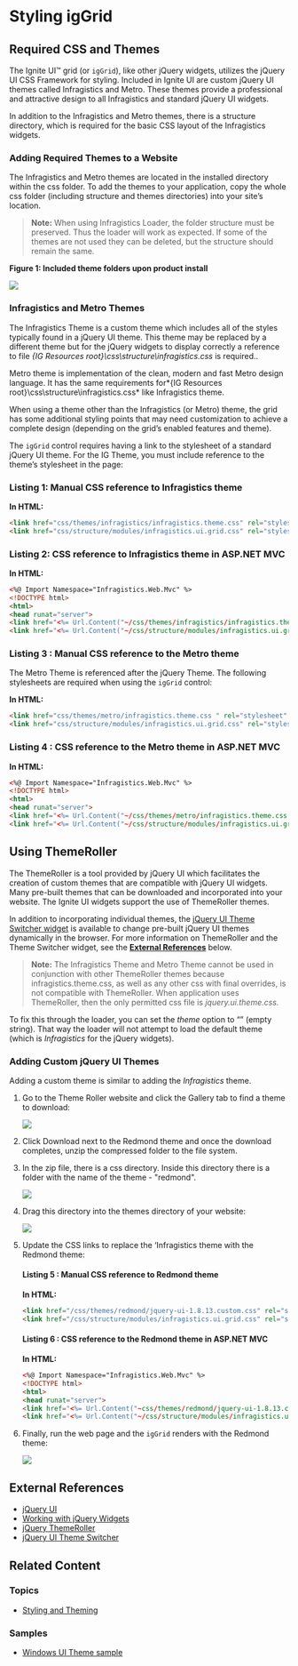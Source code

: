 ﻿<!--
|metadata|
{
    "fileName": "iggrid-styling-and-theming",
    "controlName": "igGrid",
    "tags": ["Grids","Styling","Theming"]
}
|metadata|
-->

# Styling igGrid

## Required CSS and Themes

The Ignite UI™ grid (or `igGrid`), like other jQuery widgets, utilizes the jQuery UI CSS Framework for styling. Included in Ignite UI are custom jQuery UI themes called Infragistics and Metro. These themes provide a professional and attractive design to all Infragistics and standard jQuery UI widgets.

In addition to the Infragistics and Metro themes, there is a structure directory, which is required for the basic CSS layout of the Infragistics widgets.

### Adding Required Themes to a Website

The Infragistics and Metro themes are located in the installed directory within the css folder. To add the themes to your application, copy the whole css folder (including structure and themes directories) into your site’s location.

> **Note:** When using Infragistics Loader, the folder structure must be preserved. Thus the loader will work as expected. If some of the themes are not used they can be deleted, but the structure should remain the same.

**Figure 1: Included theme folders upon product install**

![](../../images/images/jQuery_Grid_Styling_and_Theming_2011.2_1.png)

### Infragistics and Metro Themes

The Infragistics Theme is a custom theme which includes all of the styles typically found in a jQuery UI theme. This theme may be replaced by a different theme but for the jQuery widgets to display correctly a reference to file *{IG Resources root}\css\structure\infragistics.css* is required..

Metro theme is implementation of the clean, modern and fast Metro design language. It has the same requirements for*{IG Resources root}\css\structure\infragistics.css* like Infragistics theme.

When using a theme other than the Infragistics (or Metro) theme, the grid has some additional styling points that may need customization to achieve a complete design (depending on the grid’s enabled features and theme).

The `igGrid` control requires having a link to the stylesheet of a standard jQuery UI theme. For the IG Theme, you must include reference to the theme’s stylesheet in the page:

### Listing 1: Manual CSS reference to Infragistics theme

**In HTML:**

```html
<link href="css/themes/infragistics/infragistics.theme.css" rel="stylesheet" type="text/css" />
<link href="css/structure/modules/infragistics.ui.grid.css" rel="stylesheet" type="text/css" />
```

### Listing 2: CSS reference to Infragistics theme in ASP.NET MVC

**In HTML:**

```html
<%@ Import Namespace="Infragistics.Web.Mvc" %>
<!DOCTYPE html>
<html>
<head runat="server">
<link href="<%= Url.Content("~/css/themes/infragistics/infragistics.theme.css") %>” rel="stylesheet" type="text/css" />
<link href="<%= Url.Content("~/css/structure/modules/infragistics.ui.grid.css") %>” rel="stylesheet" type="text/css" />
```


### Listing 3 : Manual CSS reference to the Metro theme

The Metro Theme is referenced after the jQuery Theme. The following stylesheets are required when using the `igGrid` control:

**In HTML:**

```html
<link href="css/themes/metro/infragistics.theme.css " rel="stylesheet" type="text/css" />
<link href="css/structure/modules/infragistics.ui.grid.css" rel="stylesheet" type="text/css" />
```

### Listing 4 : CSS reference to the Metro theme in ASP.NET MVC

**In HTML:**

```html
<%@ Import Namespace="Infragistics.Web.Mvc" %>
<!DOCTYPE html>
<html>
<head runat="server">
<link href="<%= Url.Content("~/css/themes/metro/infragistics.theme.css ") %>” rel="stylesheet" type="text/css" />
<link href="<%= Url.Content("~/css/structure/modules/infragistics.ui.grid.css") %>” rel="stylesheet" type="text/css" />
```

## Using ThemeRoller

The ThemeRoller is a tool provided by jQuery UI which facilitates the creation of custom themes that are compatible with jQuery UI widgets. Many pre-built themes that can be downloaded and incorporated into your website. The Ignite UI widgets support the use of ThemeRoller themes. 

In addition to incorporating individual themes, the [jQuery UI Theme Switcher widget](http://docs.jquery.com/UI/Theming/ThemeSwitcher) is available to change pre-built jQuery UI themes dynamically in the browser. For more information on ThemeRoller and the Theme Switcher widget, see the [**External References**](#external-references) below.

> **Note:** The Infragistics Theme and Metro Theme cannot be used in conjunction with other ThemeRoller themes because infragistics.theme.css, as well as any other css with final overrides, is not compatible with ThemeRoller. When application uses ThemeRoller, then the only permitted css file is *jquery.ui.theme.css.*

To fix this through the loader, you can set the *theme* option to “” (empty string). That way the loader will not attempt to load the default theme (which is *Infragistics* for the jQuery widgets).

### Adding Custom jQuery UI Themes

Adding a custom theme is similar to adding the *Infragistics* theme.

1.  Go to the Theme Roller website and click the Gallery tab to find a theme to download:

	![](images/jQuery_Grid_Styling_and_Theming_2011.2_2.png)

2.  Click Download next to the Redmond theme and once the download completes, unzip the compressed folder to the file system.
3.  In the zip file, there is a css directory. Inside this directory there is a folder with the name of the theme - "redmond".

	![](images/jQuery_Grid_Styling_and_Theming_2011.2_3.png)

3.  Drag this directory into the themes directory of your website:

	![](images/jQuery_Grid_Styling_and_Theming_2011.2_4.png)

4.  Update the CSS links to replace the ‘Infragistics theme with the Redmond theme:

	#### Listing 5 : Manual CSS reference to Redmond theme
	
	**In HTML:**
	
	```html
	<link href="/css/themes/redmond/jquery-ui-1.8.13.custom.css" rel="stylesheet" type="text/css" />
    <link href="/css/structure/modules/infragistics.ui.grid.css" rel="stylesheet" type="text/css" />
	```
	
	#### Listing 6 : CSS reference to the Redmond theme in ASP.NET MVC
	
	**In HTML:**
	
	```html
	<%@ Import Namespace="Infragistics.Web.Mvc" %>
    <!DOCTYPE html>
    <html>
    <head runat="server">
    <link href="<%= Url.Content("~css/themes/redmond/jquery-ui-1.8.13.custom.css") %>” rel="stylesheet" type="text/css" />
    <link href="<%= Url.Content("~/css/structure/modules/infragistics.ui.grid.css") %>” rel="stylesheet" type="text/css" />
	```

5.  Finally, run the web page and the `igGrid` renders with the Redmond theme:

	![](images/jQuery_Grid_Styling_and_Theming_2011.2_5.png)

## <a id="external-references"></a> External References

-   [jQuery UI](http://www.jqueryui.com)
-   [Working with jQuery Widgets](http://wiki.jqueryui.com/w/page/12138135/Widget%20factory)
-   [jQuery ThemeRoller](http://jqueryui.com/themeroller/)
-   [jQuery UI Theme Switcher](http://docs.jquery.com/UI/Theming/ThemeSwitcher)

## <a id="related-content"></a> Related Content

### <a id="topics"></a> Topics

-   [Styling and Theming](Deployment-Guide-Styling-and-Theming.html)

### <a id="samples"></a> Samples

-   [Windows UI Theme sample](%%SamplesUrl%%/grid/windows-ui-theme)

 

 


